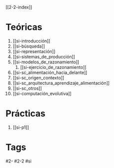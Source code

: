  [[2-2-index]]
# Teóricas
1. [[si-introducción]]
2. [[si-búsqueda]]
3. [[si-representación]]
4. [[si-sistemas_de_producción]]
5. [[si-modelos_de_razonamiento]]
	1. [[si-ejercicio_de_razonamiento]]
6. [[si-sc_alimentación_hacia_delante]]
7. [[si-sc_origen_contexto]]
8. [[si-sc_arquitectura_aprendizaje_alimentación]]
9. [[si-sc_otros]]
10. [[si-computación_evolutiva]]
# Prácticas
1. [[si-p1]]
# Tags
#2- 
#2-2 
#si